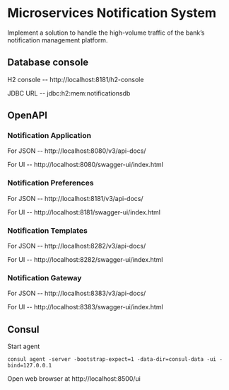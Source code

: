 # Microservices Notification System

Implement a solution to handle the high-volume traffic of the bank’s notification management platform.

## Database console

H2 console -- http://localhost:8181/h2-console

JDBC URL -- jdbc:h2:mem:notificationsdb

## OpenAPI

### Notification Application
For JSON -- http://localhost:8080/v3/api-docs/

For UI -- http://localhost:8080/swagger-ui/index.html

### Notification Preferences
For JSON -- http://localhost:8181/v3/api-docs/

For UI -- http://localhost:8181/swagger-ui/index.html

### Notification Templates
For JSON -- http://localhost:8282/v3/api-docs/

For UI -- http://localhost:8282/swagger-ui/index.html

### Notification Gateway
For JSON -- http://localhost:8383/v3/api-docs/

For UI -- http://localhost:8383/swagger-ui/index.html

## Consul

Start agent
```shell
consul agent -server -bootstrap-expect=1 -data-dir=consul-data -ui -bind=127.0.0.1
```

Open web browser at http://localhost:8500/ui


